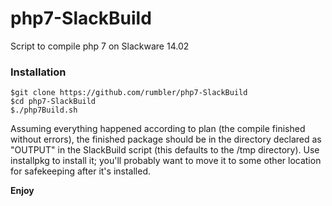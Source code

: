 # php7-SlackBuild
Script to compile php 7 on Slackware 14.02

### Installation

```
$git clone https://github.com/rumbler/php7-SlackBuild
$cd php7-SlackBuild
$./php7Build.sh
```

Assuming everything happened according to plan (the compile finished without errors), the finished package should be in the directory declared as "OUTPUT" in the SlackBuild script (this defaults to the /tmp directory). Use installpkg to install it; you'll probably want to move it to some other location for safekeeping after it's installed.


**Enjoy**
